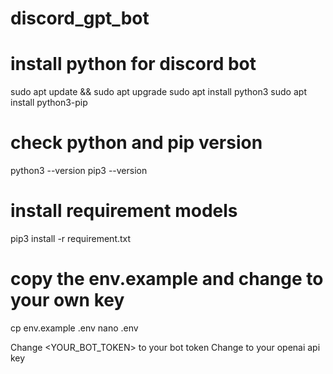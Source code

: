 # discord_gpt_bot

# install python for discord bot

sudo apt update && sudo apt upgrade
sudo apt install python3
sudo apt install python3-pip

# check python and pip version

python3 --version
pip3 --version

# install requirement models

pip3 install -r requirement.txt


# copy the env.example and change to your own key

cp env.example .env
nano .env

Change <YOUR_BOT_TOKEN> to your bot token
Change <YOUR-OPEN-AI-API-KEY> to your openai api key



